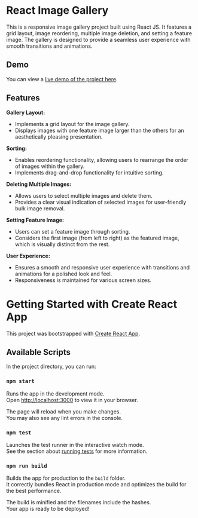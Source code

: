 # React Image Gallery

This is a responsive image gallery project built using React JS. It features a grid layout, image reordering, multiple image deletion, and setting a feature image. The gallery is designed to provide a seamless user experience with smooth transitions and animations.

## Demo

You can view a [live demo of the project here](https://gallery-app-assignment.netlify.app/).

## Features

**Gallery Layout:**

- Implements a grid layout for the image gallery.
- Displays images with one feature image larger than the others for an aesthetically pleasing presentation.

**Sorting:**

- Enables reordering functionality, allowing users to rearrange the order of images within the gallery.
- Implements drag-and-drop functionality for intuitive sorting.

**Deleting Multiple Images:**

- Allows users to select multiple images and delete them.
- Provides a clear visual indication of selected images for user-friendly bulk image removal.

**Setting Feature Image:**

- Users can set a feature image through sorting.
- Considers the first image (from left to right) as the featured image, which is visually distinct from the rest.

**User Experience:**

- Ensures a smooth and responsive user experience with transitions and animations for a polished look and feel.
- Responsiveness is maintained for various screen sizes.

# Getting Started with Create React App

This project was bootstrapped with [Create React App](https://github.com/facebook/create-react-app).

## Available Scripts

In the project directory, you can run:

### `npm start`

Runs the app in the development mode.\
Open [http://localhost:3000](http://localhost:3000) to view it in your browser.

The page will reload when you make changes.\
You may also see any lint errors in the console.

### `npm test`

Launches the test runner in the interactive watch mode.\
See the section about [running tests](https://facebook.github.io/create-react-app/docs/running-tests) for more information.

### `npm run build`

Builds the app for production to the `build` folder.\
It correctly bundles React in production mode and optimizes the build for the best performance.

The build is minified and the filenames include the hashes.\
Your app is ready to be deployed!
